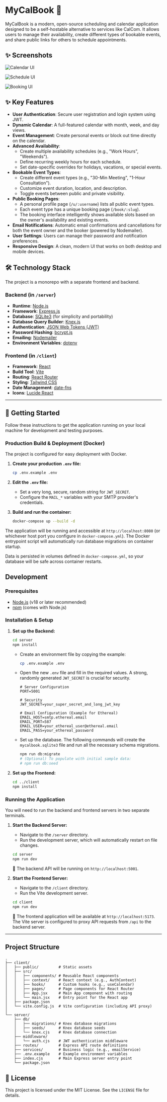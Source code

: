 # MyCalBook 📅

MyCalBook is a modern, open-source scheduling and calendar application designed to be a self-hostable alternative to services like CalCom. It allows users to manage their availability, create different types of bookable events, and share public links for others to schedule appointments.

## ✨ Screenshots

![Calendar UI](calendar.png)

![Schedule UI](schedule.png)

![Booking UI](booking.png)

## ✨ Key Features

*   **User Authentication**: Secure user registration and login system using JWT.
*   **Dynamic Calendar**: A full-featured calendar with month, week, and day views.
*   **Event Management**: Create personal events or block out time directly on the calendar.
*   **Advanced Availability**:
    *   Create multiple availability schedules (e.g., "Work Hours", "Weekends").
    *   Define recurring weekly hours for each schedule.
    *   Set date-specific overrides for holidays, vacations, or special events.
*   **Bookable Event Types**:
    *   Create different event types (e.g., "30-Min Meeting", "1-Hour Consultation").
    *   Customize event duration, location, and description.
    *   Toggle events between public and private visibility.
*   **Public Booking Pages**:
    *   A personal profile page (`/u/:username`) lists all public event types.
    *   Each event type has a unique booking page (`/book/:slug`).
    *   The booking interface intelligently shows available slots based on the owner's availability and existing events.
*   **Email Notifications**: Automatic email confirmations and cancellations for both the event owner and the booker (powered by Nodemailer).
*   **User Settings**: Users can manage their password and notification preferences.
*   **Responsive Design**: A clean, modern UI that works on both desktop and mobile devices.

## 🛠️ Technology Stack

The project is a monorepo with a separate frontend and backend.

### Backend (in `/server`)

*   **Runtime**: [Node.js](https://nodejs.org/)
*   **Framework**: [Express.js](https://expressjs.com/)
*   **Database**: [SQLite3](https://www.sqlite.org/) (for simplicity and portability)
*   **Database Query Builder**: [Knex.js](https://knexjs.org/)
*   **Authentication**: [JSON Web Tokens (JWT)](https://jwt.io/)
*   **Password Hashing**: [bcrypt.js](https://github.com/dcodeIO/bcrypt.js)
*   **Emailing**: [Nodemailer](https://nodemailer.com/)
*   **Environment Variables**: [dotenv](https://github.com/motdotla/dotenv)

### Frontend (in `/client`)

*   **Framework**: [React](https://reactjs.org/)
*   **Build Tool**: [Vite](https://vitejs.dev/)
*   **Routing**: [React Router](https://reactrouter.com/)
*   **Styling**: [Tailwind CSS](https://tailwindcss.com/)
*   **Date Management**: [date-fns](https://date-fns.org/)
*   **Icons**: [Lucide React](https://lucide.dev/)

---

## 🚀 Getting Started

Follow these instructions to get the application running on your local machine for development and testing purposes.

### Production Build & Deployment (Docker)

The project is configured for easy deployment with Docker.

1.  **Create your production `.env` file:**
    ```sh
    cp .env.example .env
    ```

2.  **Edit the `.env` file:**
    -   Set a very long, secure, random string for `JWT_SECRET`.
    -   Configure the `MAIL_*` variables with your SMTP provider's credentials.

3.  **Build and run the container:**
    ```sh
    docker-compose up --build -d
    ```

The application will be running and accessible at `http://localhost:8080` (or whichever host port you configure in `docker-compose.yml`). The Docker entrypoint script will automatically run database migrations on container startup.

Data is persisted in volumes defined in `docker-compose.yml`, so your database will be safe across container restarts.

## Development

### Prerequisites

*   [Node.js](https://nodejs.org/en/download/) (v18 or later recommended)
*   [npm](https://www.npmjs.com/get-npm) (comes with Node.js)

### Installation & Setup

1.  **Set up the Backend:**
    ```bash
    cd server
    npm install
    ```
    *   Create an environment file by copying the example:
        ```bash
        cp .env.example .env
        ```
    *   Open the new `.env` file and fill in the required values. A strong, randomly generated `JWT_SECRET` is crucial for security.
        ```dotenv
        # Server Configuration
        PORT=5001

        # Security
        JWT_SECRET=your_super_secret_and_long_jwt_key

        # Email Configuration (Example for Ethereal)
        EMAIL_HOST=smtp.ethereal.email
        EMAIL_PORT=587
        EMAIL_USER=your_ethereal_user@ethereal.email
        EMAIL_PASS=your_ethereal_password
        ```
    *   Set up the database. The following commands will create the `mycalbook.sqlite3` file and run all the necessary schema migrations.
        ```bash
        npm run db:migrate
        # (Optional) To populate with initial sample data:
        # npm run db:seed
        ```

2.  **Set up the Frontend:**
    ```bash
    cd ../client
    npm install
    ```

### Running the Application

You will need to run the backend and frontend servers in two separate terminals.

1.  **Start the Backend Server:**
    *   Navigate to the `/server` directory.
    *   Run the development server, which will automatically restart on file changes.
    ```bash
    cd server
    npm run dev
    ```
    🚀 The backend API will be running on `http://localhost:5001`.

2.  **Start the Frontend Server:**
    *   Navigate to the `/client` directory.
    *   Run the Vite development server.
    ```bash
    cd client
    npm run dev
    ```
    🎨 The frontend application will be available at `http://localhost:5173`. The Vite server is configured to proxy API requests from `/api` to the backend server.

---

## Project Structure

```
.
├── client/
│   ├── public/         # Static assets
│   ├── src/
│   │   ├── components/ # Reusable React components
│   │   ├── context/    # React context (e.g., AuthContext)
│   │   ├── hooks/      # Custom hooks (e.g., useCalendar)
│   │   ├── pages/      # Page components for React Router
│   │   ├── App.jsx     # Main App component with routing
│   │   └── main.jsx    # Entry point for the React app
│   ├── package.json
│   └── vite.config.js  # Vite configuration (including API proxy)
│
└── server/
    ├── db/
    │   ├── migrations/ # Knex database migrations
    │   ├── seeds/      # Knex database seeds
    │   └── knex.cjs    # Knex database connection
    ├── middleware/
    │   └── auth.cjs    # JWT authentication middleware
    ├── routes/         # Express API route definitions
    ├── services/       # Business logic (e.g., emailService)
    ├── .env.example    # Example environment variables
    ├── index.cjs       # Main Express server entry point
    └── package.json
```

## 📜 License

This project is licensed under the MIT License. See the `LICENSE` file for details.